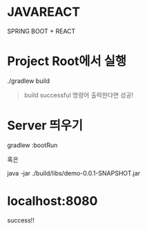 # JAVAREACT
SPRING BOOT + REACT 

# Project Root에서 실행
./gradlew build
> build successful 명령어 출력한다면 성공!

# Server 띄우기
gradlew :bootRun

혹은

java -jar  ./build/libs/demo-0.0.1-SNAPSHOT.jar  

# localhost:8080
success!!
